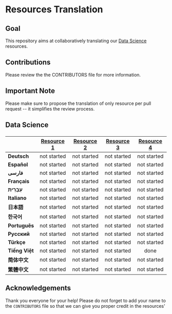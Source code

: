 # Resources Translation

## Goal
This repository aims at collaboratively translating our [Data Science](https://github.com/natnew/Awesome-Data-Science) resources. 

## Contributions
Please review the the CONTRIBUTORS file for more information. 

## Important Note
Please make sure to propose the translation of only resource per pull request -- it simplifies the review process.

## Data Science
### 
| |[Resource 1]()|[Resource 2]()|[Resource 3]()|[Resource 4]()|
|:---|:---:|:---:|:---:|:---:|
|**Deutsch**|not started|not started|not started|not started|
|**Español**|not started|not started|not started|not started|
|**فارسی**|not started|not started|not started|not started|
|**Français**|not started|not started|not started|not started|
|**עִבְרִית**|not started|not started|not started|not started|
|**Italiano**|not started|not started|not started|not started|
|**日本語**|not started|not started|not started|not started|
|**한국어**|not started|not started|not started|not started|
|**Português**|not started|not started|not started|not started|
|**Русский**|not started|not started|not started|not started|
|**Türkçe**|not started|not started|not started|not started|
|**Tiếng Việt**|not started|not started|not started|done|
|**简体中文**|not started|not started|not started|not started|
|**繁體中文**|not started|not started|not started|not started|

## Acknowledgements
Thank you everyone for your help! Please do not forget to add your name to the `CONTRIBUTORS` file so that we can give you proper credit in the resources'
